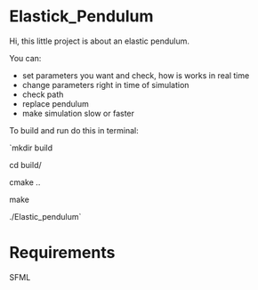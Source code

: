 # Elastick_Pendulum
Hi, this little project is about an elastic pendulum.

You can:
- set parameters you want and check, how is works in real time
- change parameters right in time of simulation
- check path
- replace pendulum 
- make simulation slow or faster

To build and run do this in terminal:

`mkdir build

cd build/

cmake ..

make

./Elastic_pendulum`

# Requirements
SFML 
